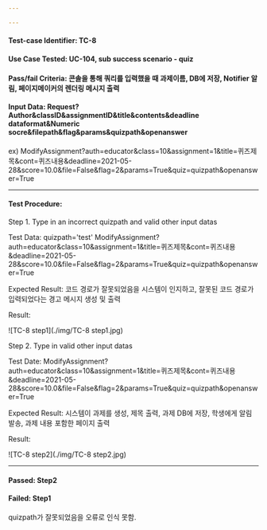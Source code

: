 ```yaml
---

---
```


#### Test-case Identifier: TC-8

#### Use Case Tested: UC-104, sub success scenario - quiz

#### Pass/fail Criteria: 콘솔을 통해 쿼리를 입력했을 때 과제이름, DB에 저장, Notifier 알림, 페이지메이커의 렌더링 메시지 출력

#### Input Data: Request?Author&classID&assignmentID&title&contents&deadline dataformat&Numeric socre&filepath&flag&params&quizpath&openanswer

ex) ModifyAssignment?auth=educator&class=10&assignment=1&title=퀴즈제목&cont=퀴즈내용&deadline=2021-05-28&score=10.0&file=False&flag=2&params=True&quiz=quizpath&openanswer=True

------

#### Test Procedure:

Step 1. Type in an incorrect quizpath and  valid other input datas

Test Data: quizpath='test'
	ModifyAssignment?auth=educator&class=10&assignment=1&title=퀴즈제목&cont=퀴즈내용&deadline=2021-05-28&score=10.0&file=False&flag=2&params=True&quiz=quizpath&openanswer=True

Expected Result: 코드 경로가 잘못되었음을 시스템이 인지하고, 잘못된 코드 경로가 입력되었다는 경고 메시지 생성 및 출력

Result:

![TC-8 step1](./img/TC-8 step1.jpg)

Step 2. Type in valid other input datas

Test Date: ModifyAssignment?auth=educator&class=10&assignment=1&title=퀴즈제목&cont=퀴즈내용&deadline=2021-05-28&score=10.0&file=False&flag=2&params=True&quiz=quizpath&openanswer=True

Expected Result: 시스템이 과제를 생성, 제목 출력, 과제 DB에 저장, 학생에게 알림 발송, 과제 내용 포함한 페이지 출력

Result:

![TC-8 step2](./img/TC-8 step2.jpg)

------

#### Passed: Step2

#### Failed: Step1

quizpath가 잘못되었음을 오류로 인식 못함.